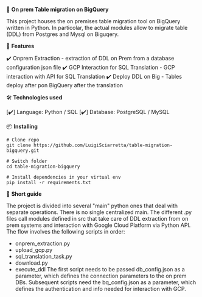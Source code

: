 📌 **On prem Table migration on BigQuery**

This project houses the on premises table migration tool on BigQuery written in Python.
In particolar, the actual modules allow to migrate table (DDL) from Postgres and Mysql on Biguqery.


🚀 **Features**

✔️ Onprem Extraction - extraction of DDL on Prem from a database configuration json file
✔️ GCP Interaction for SQL Translation - GCP interaction with API for SQL Translation
✔️ Deploy DDL on Big - Tables deploy after pon BigQuery after the translation


🛠️ **Technologies used**

[✔️] Language: Python / SQL
[✔️] Database: PostgreSQL / MySQL 


📦 **Installing**

    # Clone repo
    git clone https://github.com/LuigiSciarretta/table-migration-bigquery.git

    # Switch folder
    cd table-migration-bigquery

    # Install dependencies in your virtual env
    pip install -r requirements.txt  

📄 **Short guide**

The project is divided into several "main" python ones that deal with separate operations. There is no single centralized main.
The different .py files call modules defined in src that take care of DDL extraction from on prem systems and interaction with Google Cloud Platform via Python API.
The flow involves the following scripts in order:
- onprem_extraction.py
- upload_gcp.py
- sql_translation_task.py
- download.py
- execute_ddl
The first script needs to be passed db_config.json as a parameter, which defines the connection parameters to the on prem DBs.
Subsequent scripts need the bq_config.json as a parameter, which defines the authentication and info needed for interaction with GCP.

